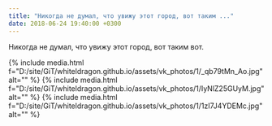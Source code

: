 ```yaml
---
title: "Никогда не думал, что увижу этот город, вот таким ..."
date: 2018-06-24 19:40:00 +0300
---
```


Никогда не думал, что увижу этот город, вот таким вот.


{% include media.html f="D:/site/GiT/whiteldragon.github.io/assets/vk_photos/1/_qb79tMn_Ao.jpg" alt="" %}
{% include media.html f="D:/site/GiT/whiteldragon.github.io/assets/vk_photos/1/IyNlZ25GUyM.jpg" alt="" %}
{% include media.html f="D:/site/GiT/whiteldragon.github.io/assets/vk_photos/1/1zI7J4YDEMc.jpg" alt="" %}
